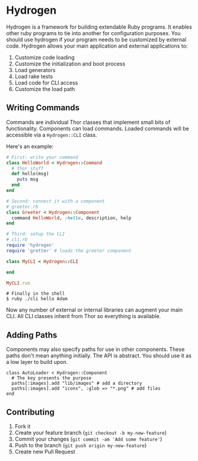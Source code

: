 # Hydrogen

Hydrogen is a framework for building extendable Ruby programs. It
enables other ruby programs to tie into another for configuration
purposes. You should use hydrogen if your program needs to be customized
by external code. Hydrogen allows your main application and external
applications to:

1. Customize code loading
2. Customize the initialization and boot process
3. Load generators
4. Load rake tests
5. Load code for CLI access
6. Customize the load path

## Writing Commands

Commands are individual Thor classes that implement small bits of
functionality. Components can load commands. Loaded commands will be
accessible via a `Hydrogen::CLI` class.

Here's an example:

```ruby
# First: write your command
class HelloWorld < Hydrogen::Command
  # thor stuff
  def hello(msg)
    puts msg
  end
end

# Second: connect it with a component
# greeter.rb
class Greeter < Hydrogen::Component
  command HelloWorld, :hello, description, help
end

# Third: setup the CLI
# cli.rb
require 'hydrogen'
require 'gretter' # loads the greeter component

class MyCLI < Hydrogen::CLI

end

MyCLI.run
```

```
# Finally in the shell
$ ruby ./cli hello Adam
```

Now any number of external or internal libraries can augment your main
CLI. All CLI classes inherit from Thor so everything is available.

## Adding Paths

Components may also specify paths for use in other components. These
paths don't mean anything initially. The API is abstract. You should use
it as a low layer to build upon.

```
class AutoLoader < Hydrogen::Component
  # The key presents the purpose
  paths[:images].add "lib/images" # add a directory
  paths[:images].add "icons", :glob => "*.png" # add files
end
```

## Contributing

1. Fork it
2. Create your feature branch (`git checkout -b my-new-feature`)
3. Commit your changes (`git commit -am 'Add some feature'`)
4. Push to the branch (`git push origin my-new-feature`)
5. Create new Pull Request

